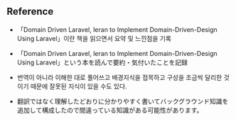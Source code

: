 ## Reference
- 「Domain Driven Laravel, leran to Implement Domain-Driven-Design Using Laravel」이란 책을 읽으면서 요약 및 느낀점을 기록
- 「Domain Driven Laravel, leran to Implement Domain-Driven-Design Using Laravel」という本を読んで要約・気付いたことを記録

- 번역이 아니라 이해한 대로 풀어쓰고 배경지식을 접목하고 구성을 조금씩 달리한 것이기 때문에 잘못된 지식이 있을 수도 있다.
- 翻訳ではなく理解したどおりに分かりやすく書いてバックグラウンド知識を追加して構成したので間違っている知識がある可能性があります。

